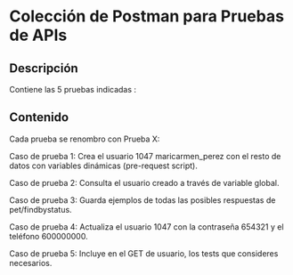 # Colección de Postman para Pruebas de APIs

## Descripción
Contiene las 5 pruebas indicadas : 
## Contenido
Cada prueba se renombro con Prueba X: 

Caso de prueba 1: 
Crea el usuario 1047 maricarmen_perez con el resto de datos con variables dinámicas (pre-request script).

Caso de prueba 2: 
Consulta el usuario creado a través de variable global.

Caso de prueba 3: 
Guarda ejemplos de todas las posibles respuestas de pet/findbystatus.

Caso de prueba 4: 
Actualiza el usuario 1047 con la contraseña 654321 y el teléfono 600000000.

Caso de prueba 5: 
Incluye en el GET de usuario, los tests que consideres necesarios.
